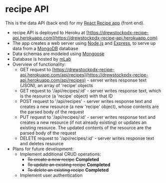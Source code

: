 # recipe API

This is the data API (back end) for my [React Recipe app](https://github.com/DrewStock/React-Recipe-app) (front end). 
* recipe API is deployed to Heroku at [https://drewstockpdx-recipe-api.herokuapp.com](https://drewstockpdx-recipe-api.herokuapp.com)
* The app creates a web server using [Node.js](https://nodejs.org/en/about/) and [Express](https://expressjs.com/), to serve up data from a [MongoDB](https://www.mongodb.com/) database 
* Data schemas are modeled using [Mongoose](http://mongoosejs.com/)
* Database is hosted by [mLab](https://mlab.com/)
* Overview of functionality:
    * GET request to [https://drewstockpdx-recipe-api.herokuapp.com/api/recipes](https://drewstockpdx-recipe-api.herokuapp.com/api/recipes) - server writes response text (JSON), an array of 'recipe' objects
    * GET request to '/api/recipes/:id' - server writes response text, which is the resource (a 'recipe' object) with that ID
    * POST request to '/api/recipes' - server writes response text and creates a new resource (a new 'recipe' object), whose contents are the parsed body of the request
    * PUT request to '/api/recipes/:id' - server writes response text and creates a new resource (if not already existing) or updates an existing resource. The updated contents of the resource are the parsed body of the request
    * DELETE request to '/api/recipes/:id' - server writes response text and deletes resource
* Plans for future development:
    * Implement additional CRUD operations:
        * <strike>To create a new recipe</strike> <strong>Completed</strong>
        * <strike>To update an existing recipe</strike> <strong>Completed</strong>
        * <strike>To delete an existing recipe</strike> <strong>Completed</strong>
    * Implement user authentication